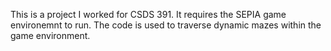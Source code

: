 This is a project I worked for CSDS 391. It requires the SEPIA game environemnt to run. The code is used to traverse dynamic mazes within the game environment. 
